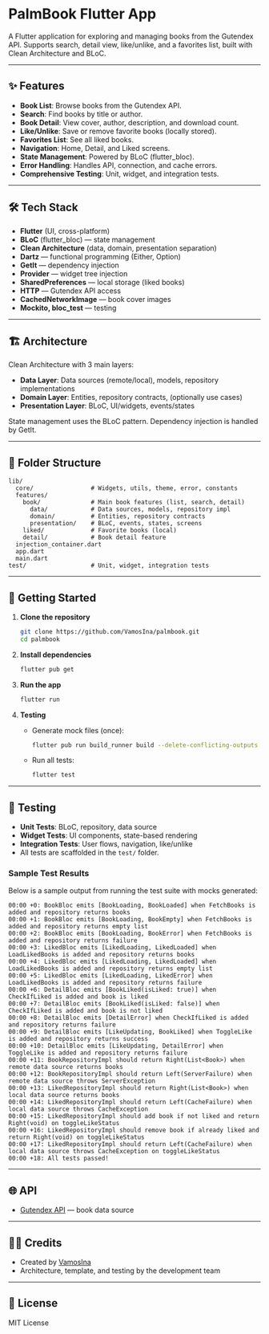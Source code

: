 # PalmBook Flutter App

A Flutter application for exploring and managing books from the Gutendex API. Supports search, detail view, like/unlike, and a favorites list, built with Clean Architecture and BLoC.

---

## ✨ Features

- **Book List**: Browse books from the Gutendex API.
- **Search**: Find books by title or author.
- **Book Detail**: View cover, author, description, and download count.
- **Like/Unlike**: Save or remove favorite books (locally stored).
- **Favorites List**: See all liked books.
- **Navigation**: Home, Detail, and Liked screens.
- **State Management**: Powered by BLoC (flutter_bloc).
- **Error Handling**: Handles API, connection, and cache errors.
- **Comprehensive Testing**: Unit, widget, and integration tests.

---

## 🛠️ Tech Stack

- **Flutter** (UI, cross-platform)
- **BLoC** (flutter_bloc) — state management
- **Clean Architecture** (data, domain, presentation separation)
- **Dartz** — functional programming (Either, Option)
- **GetIt** — dependency injection
- **Provider** — widget tree injection
- **SharedPreferences** — local storage (liked books)
- **HTTP** — Gutendex API access
- **CachedNetworkImage** — book cover images
- **Mockito, bloc_test** — testing

---

## 🏗️ Architecture

Clean Architecture with 3 main layers:
- **Data Layer**: Data sources (remote/local), models, repository implementations
- **Domain Layer**: Entities, repository contracts, (optionally use cases)
- **Presentation Layer**: BLoC, UI/widgets, events/states

State management uses the BLoC pattern. Dependency injection is handled by GetIt.

---

## 📁 Folder Structure

```
lib/
  core/                # Widgets, utils, theme, error, constants
  features/
    book/              # Main book features (list, search, detail)
      data/            # Data sources, models, repository impl
      domain/          # Entities, repository contracts
      presentation/    # BLoC, events, states, screens
    liked/             # Favorite books (local)
    detail/            # Book detail feature
  injection_container.dart
  app.dart
  main.dart
test/                  # Unit, widget, integration tests
```

---

## 🚀 Getting Started

1. **Clone the repository**
   ```bash
   git clone https://github.com/VamosIna/palmbook.git
   cd palmbook
   ```

2. **Install dependencies**
   ```bash
   flutter pub get
   ```

3. **Run the app**
   ```bash
   flutter run
   ```

4. **Testing**
   - Generate mock files (once):
     ```bash
     flutter pub run build_runner build --delete-conflicting-outputs
     ```
   - Run all tests:
     ```bash
     flutter test
     ```

---

## 🧪 Testing

- **Unit Tests**: BLoC, repository, data source
- **Widget Tests**: UI components, state-based rendering
- **Integration Tests**: User flows, navigation, like/unlike
- All tests are scaffolded in the `test/` folder.

### Sample Test Results

Below is a sample output from running the test suite with mocks generated:

```
00:00 +0: BookBloc emits [BookLoading, BookLoaded] when FetchBooks is added and repository returns books
00:00 +1: BookBloc emits [BookLoading, BookEmpty] when FetchBooks is added and repository returns empty list
00:00 +2: BookBloc emits [BookLoading, BookError] when FetchBooks is added and repository returns failure
00:00 +3: LikedBloc emits [LikedLoading, LikedLoaded] when LoadLikedBooks is added and repository returns books
00:00 +4: LikedBloc emits [LikedLoading, LikedLoaded] when LoadLikedBooks is added and repository returns empty list
00:00 +5: LikedBloc emits [LikedLoading, LikedError] when LoadLikedBooks is added and repository returns failure
00:00 +6: DetailBloc emits [BookLiked(isLiked: true)] when CheckIfLiked is added and book is liked
00:00 +7: DetailBloc emits [BookLiked(isLiked: false)] when CheckIfLiked is added and book is not liked
00:00 +8: DetailBloc emits [DetailError] when CheckIfLiked is added and repository returns failure
00:00 +9: DetailBloc emits [LikeUpdating, BookLiked] when ToggleLike is added and repository returns success
00:00 +10: DetailBloc emits [LikeUpdating, DetailError] when ToggleLike is added and repository returns failure
00:00 +11: BookRepositoryImpl should return Right(List<Book>) when remote data source returns books
00:00 +12: BookRepositoryImpl should return Left(ServerFailure) when remote data source throws ServerException
00:00 +13: LikedRepositoryImpl should return Right(List<Book>) when local data source returns books
00:00 +14: LikedRepositoryImpl should return Left(CacheFailure) when local data source throws CacheException
00:00 +15: LikedRepositoryImpl should add book if not liked and return Right(void) on toggleLikeStatus
00:00 +16: LikedRepositoryImpl should remove book if already liked and return Right(void) on toggleLikeStatus
00:00 +17: LikedRepositoryImpl should return Left(CacheFailure) when local data source throws CacheException on toggleLikeStatus
00:00 +18: All tests passed!
```

---

## 🌐 API

- [Gutendex API](https://gutendex.com/) — book data source

---

## 👨‍💻 Credits

- Created by [VamosIna](https://github.com/VamosIna)
- Architecture, template, and testing by the development team

---

## 📄 License

MIT License
